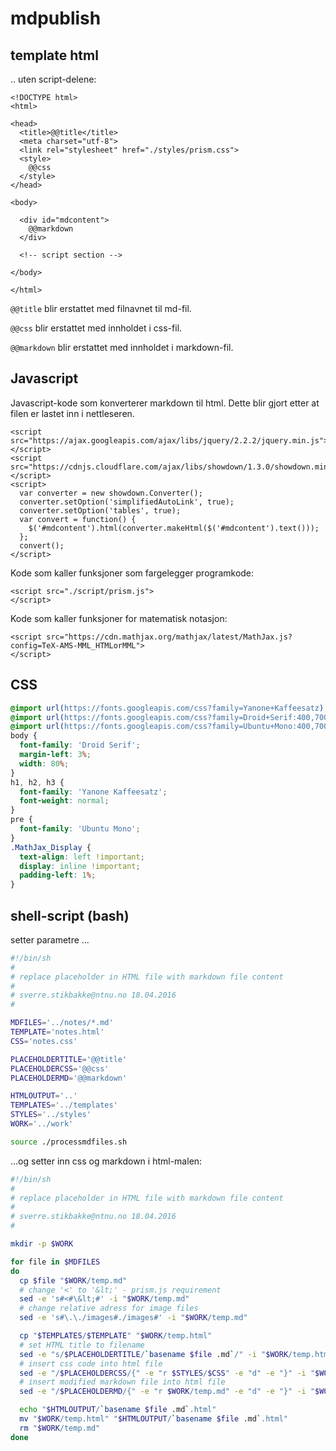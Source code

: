 # mdpublish

## template html 

.. uten script-delene:

```markup
<!DOCTYPE html>
<html>

<head>
  <title>@@title</title>
  <meta charset="utf-8">
  <link rel="stylesheet" href="./styles/prism.css">
  <style>
    @@css
  </style>
</head>

<body>

  <div id="mdcontent">
    @@markdown
  </div>
  
  <!-- script section -->

</body>

</html>
```

`@@title`  blir erstattet med filnavnet til md-fil.

`@@css`  blir erstattet med innholdet i css-fil.

`@@markdown`  blir erstattet med innholdet i markdown-fil.


## Javascript

Javascript-kode som konverterer markdown til html. Dette blir gjort etter at filen 
er lastet inn i nettleseren.


```markup
<script src="https://ajax.googleapis.com/ajax/libs/jquery/2.2.2/jquery.min.js">
</script>
<script src="https://cdnjs.cloudflare.com/ajax/libs/showdown/1.3.0/showdown.min.js">
</script>
<script>
  var converter = new showdown.Converter();
  converter.setOption('simplifiedAutoLink', true);
  converter.setOption('tables', true);
  var convert = function() {
    $('#mdcontent').html(converter.makeHtml($('#mdcontent').text()));
  };
  convert();
</script>
```

Kode som kaller funksjoner som fargelegger programkode: 

```markup
<script src="./script/prism.js">
</script>
```

Kode som kaller funksjoner for matematisk notasjon:

```markup
<script src="https://cdn.mathjax.org/mathjax/latest/MathJax.js?config=TeX-AMS-MML_HTMLorMML">
</script>
```


## CSS


```css
@import url(https://fonts.googleapis.com/css?family=Yanone+Kaffeesatz);
@import url(https://fonts.googleapis.com/css?family=Droid+Serif:400,700,400italic);
@import url(https://fonts.googleapis.com/css?family=Ubuntu+Mono:400,700,400italic);
body {
  font-family: 'Droid Serif';
  margin-left: 3%;
  width: 80%;
}
h1, h2, h3 {
  font-family: 'Yanone Kaffeesatz';
  font-weight: normal;
}
pre {
  font-family: 'Ubuntu Mono';
}
.MathJax_Display {
  text-align: left !important;
  display: inline !important;
  padding-left: 1%;
}
```

## shell-script (bash)

setter parametre ...

```bash
#!/bin/sh
#
# replace placeholder in HTML file with markdown file content
#
# sverre.stikbakke@ntnu.no 18.04.2016
#

MDFILES='../notes/*.md'
TEMPLATE='notes.html'
CSS='notes.css'

PLACEHOLDERTITLE='@@title'
PLACEHOLDERCSS='@@css'
PLACEHOLDERMD='@@markdown'

HTMLOUTPUT='..'
TEMPLATES='../templates'
STYLES='../styles'
WORK='../work'

source ./processmdfiles.sh
```


...og setter inn css og markdown i html-malen:

```bash
#!/bin/sh
#
# replace placeholder in HTML file with markdown file content
#
# sverre.stikbakke@ntnu.no 18.04.2016
#

mkdir -p $WORK

for file in $MDFILES
do
  cp $file "$WORK/temp.md"
  # change '<' to '&lt;' - prism.js requirement
  sed -e 's#<#\&lt;#' -i "$WORK/temp.md"
  # change relative adress for image files
  sed -e 's#\.\./images#./images#' -i "$WORK/temp.md"

  cp "$TEMPLATES/$TEMPLATE" "$WORK/temp.html"
  # set HTML title to filename
  sed -e "s/$PLACEHOLDERTITLE/`basename $file .md`/" -i "$WORK/temp.html"
  # insert css code into html file
  sed -e "/$PLACEHOLDERCSS/{" -e "r $STYLES/$CSS" -e "d" -e "}" -i "$WORK/temp.html"
  # insert modified markdown file into html file
  sed -e "/$PLACEHOLDERMD/{" -e "r $WORK/temp.md" -e "d" -e "}" -i "$WORK/temp.html"

  echo "$HTMLOUTPUT/`basename $file .md`.html"
  mv "$WORK/temp.html" "$HTMLOUTPUT/`basename $file .md`.html"
  rm "$WORK/temp.md"
done
```